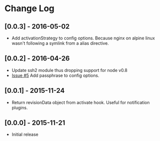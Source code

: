 # Change Log

## [0.0.3] - 2016-05-02
- Add activationStrategy to config options. Because nginx on alpine linux wasn't following a symlink from a alias directive.

## [0.0.2] - 2016-04-26
- Update ssh2 module thus dropping support for node v0.8
- [Issue #5](https://github.com/arenoir/ember-cli-deploy-ssh2/issues/5) Add passphrase to config options.

## [0.0.1] - 2015-11-24
- Return revisionData object from activate hook. Useful for notification plugins.

## [0.0.0] - 2015-11-21
- Initial release
